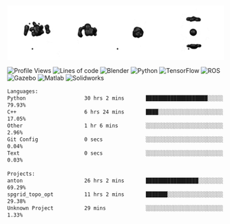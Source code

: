 ![cubes](https://github.com/imsenthur/imsenthur/blob/master/cubes.gif)

<!--START_SECTION:waka-->
![Profile Views](http://img.shields.io/badge/Profile%20views-7-blue)
![Lines of code](https://img.shields.io/badge/From%20%22Hello%2C%20World%21%22%2C%20I%27ve%20written-770539%20lines%20of%20code-blue)
![Blender](https://img.shields.io/badge/-Blender-orange)
![Python](https://img.shields.io/badge/-Python-blue)
![TensorFlow](https://img.shields.io/badge/-TensorFlow-ff8c00)
![ROS](https://img.shields.io/badge/-ROS-20b2aa)
![Gazebo](https://img.shields.io/badge/-Gazebo-lightgrey)
![Matlab](https://img.shields.io/badge/-Matlab-ffd700)
![Solidworks](https://img.shields.io/badge/-Solidworks-red)
```text
Languages: 
Python                   30 hrs 2 mins       ████████████████████░░░░░   79.93% 
C++                      6 hrs 24 mins       ████░░░░░░░░░░░░░░░░░░░░░   17.05% 
Other                    1 hr 6 mins         ░░░░░░░░░░░░░░░░░░░░░░░░░   2.96% 
Git Config               0 secs              ░░░░░░░░░░░░░░░░░░░░░░░░░   0.04% 
Text                     0 secs              ░░░░░░░░░░░░░░░░░░░░░░░░░   0.03%

Projects: 
anton                    26 hrs 2 mins       █████████████████░░░░░░░░   69.29% 
spgrid_topo_opt          11 hrs 2 mins       ███████░░░░░░░░░░░░░░░░░░   29.38% 
Unknown Project          29 mins             ░░░░░░░░░░░░░░░░░░░░░░░░░   1.33%
```


<!--END_SECTION:waka-->
